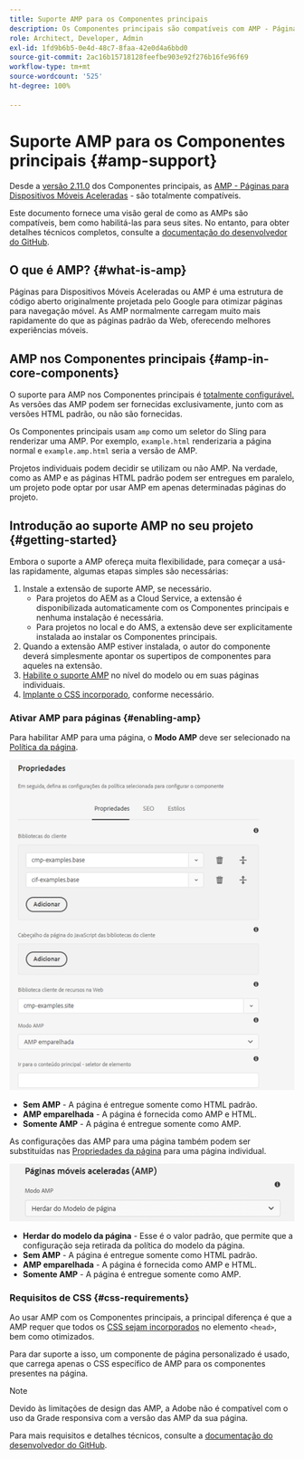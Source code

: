 ```yaml
---
title: Suporte AMP para os Componentes principais
description: Os Componentes principais são compatíveis com AMP - Páginas para Dispositivos Móveis Aceleradas
role: Architect, Developer, Admin
exl-id: 1fd9b6b5-0e4d-48c7-8faa-42e0d4a6bbd0
source-git-commit: 2ac16b15718128feefbe903e92f276b16fe96f69
workflow-type: tm+mt
source-wordcount: '525'
ht-degree: 100%

---
```


# Suporte AMP para os Componentes principais {#amp-support}

Desde a [versão 2.11.0](/help/versions.md) dos Componentes principais, as [AMP - Páginas para Dispositivos Móveis Aceleradas](https://developers.google.com/amp) - são totalmente compatíveis.

Este documento fornece uma visão geral de como as AMPs são compatíveis, bem como habilitá-las para seus sites. No entanto, para obter detalhes técnicos completos, consulte a [documentação do desenvolvedor do GitHub](https://github.com/adobe/aem-core-wcm-components/tree/master/extensions/amp).

## O que é AMP? {#what-is-amp}

Páginas para Dispositivos Móveis Aceleradas ou AMP é uma estrutura de código aberto originalmente projetada pelo Google para otimizar páginas para navegação móvel. As AMP normalmente carregam muito mais rapidamente do que as páginas padrão da Web, oferecendo melhores experiências móveis.

## AMP nos Componentes principais {#amp-in-core-components}

O suporte para AMP nos Componentes principais é [totalmente configurável.](#enabling-amp) As versões das AMP podem ser fornecidas exclusivamente, junto com as versões HTML padrão, ou não são fornecidas.

Os Componentes principais usam `amp` como um seletor do Sling para renderizar uma AMP. Por exemplo, `example.html` renderizaria a página normal e `example.amp.html` seria a versão de AMP.

Projetos individuais podem decidir se utilizam ou não AMP. Na verdade, como as AMP e as páginas HTML padrão podem ser entregues em paralelo, um projeto pode optar por usar AMP em apenas determinadas páginas do projeto.

## Introdução ao suporte AMP no seu projeto {#getting-started}

Embora o suporte a AMP ofereça muita flexibilidade, para começar a usá-las rapidamente, algumas etapas simples são necessárias:

1. Instale a extensão de suporte AMP, se necessário.
   * Para projetos do AEM as a Cloud Service, a extensão é disponibilizada automaticamente com os Componentes principais e nenhuma instalação é necessária.
   * Para projetos no local e do AMS, a extensão deve ser explicitamente instalada ao instalar os Componentes principais.
1. Quando a extensão AMP estiver instalada, o autor do componente deverá simplesmente apontar os supertipos de componentes para aqueles na extensão.
1. [Habilite o suporte AMP](#enabling-amp) no nível do modelo ou em suas páginas individuais.
1. [Implante o CSS incorporado](#css-requirements), conforme necessário.

### Ativar AMP para páginas {#enabling-amp}

Para habilitar AMP para uma página, o **Modo AMP** deve ser selecionado na [Política da página](https://experienceleague.adobe.com/docs/experience-manager-cloud-service/sites/authoring/features/templates.html?lang=pt-BR#editing-a-template-page-policy-template-author-developer).

![Opções de política da página de AMP](/help/assets/amp-policy.png)

* **Sem AMP** - A página é entregue somente como HTML padrão.
* **AMP emparelhada** - A página é fornecida como AMP e HTML.
* **Somente AMP** - A página é entregue somente como AMP.

As configurações das AMP para uma página também podem ser substituídas nas [Propriedades da página](https://experienceleague.adobe.com/docs/experience-manager-cloud-service/sites/authoring/fundamentals/page-properties.html?lang=pt-BR) para uma página individual.

![Propriedades da página de AMP](/help/assets/amp-page-properties.png)

* **Herdar do modelo da página** - Esse é o valor padrão, que permite que a configuração seja retirada da política do modelo da página.
* **Sem AMP** - A página é entregue somente como HTML padrão.
* **AMP emparelhada** - A página é fornecida como AMP e HTML.
* **Somente AMP** - A página é entregue somente como AMP.

### Requisitos de CSS {#css-requirements}

Ao usar AMP com os Componentes principais, a principal diferença é que a AMP requer que todos os [CSS sejam incorporados](including-clientlibs.md#inlining) no elemento `<head>`, bem como otimizados.

Para dar suporte a isso, um componente de página personalizado é usado, que carrega apenas o CSS específico de AMP para os componentes presentes na página.

>[!NOTE]
>
>Devido às limitações de design das AMP, a Adobe não é compatível com o uso da Grade responsiva com a versão das AMP da sua página.

Para mais requisitos e detalhes técnicos, consulte a [documentação do desenvolvedor do GitHub](https://github.com/adobe/aem-core-wcm-components/tree/master/extensions/amp).
